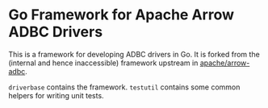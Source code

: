 <!--
  Copyright (c) 2025 ADBC Drivers Contributors

  Licensed under the Apache License, Version 2.0 (the "License");
  you may not use this file except in compliance with the License.
  You may obtain a copy of the License at

          http://www.apache.org/licenses/LICENSE-2.0

  Unless required by applicable law or agreed to in writing, software
  distributed under the License is distributed on an "AS IS" BASIS,
  WITHOUT WARRANTIES OR CONDITIONS OF ANY KIND, either express or implied.
  See the License for the specific language governing permissions and
  limitations under the License.
-->

# Go Framework for Apache Arrow ADBC Drivers

This is a framework for developing ADBC drivers in Go.  It is forked from the
(internal and hence inaccessible) framework upstream in
[apache/arrow-adbc](https://github.com/apache/arrow-adbc/).

`driverbase` contains the framework.  `testutil` contains some common helpers
for writing unit tests.
